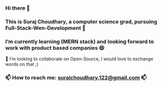 ### Hi there 👋
### This is Suraj Choudhary, a computer science grad, pursuing Full-Stack-Wen-Development 🌱
### I’m currently learning (MERN stack) and looking forward to work with product based companies 😄
👯 I’m looking to collaborate on Open-Source, I would love to exchange words on that ;)
### 📫 How to reach me: surajchoudhary.122@gmail.com  📫
<!--
**SurajChoudhary-dev/SurajChoudhary-dev** is a ✨ _special_ ✨ repository because its `README.md` (this file) appears on your GitHub profile.

Here are some ideas to get you started:

- 🔭 I’m currently working on ...
- 🌱 I’m currently learning ...
- 👯 I’m looking to collaborate on ...
- 🤔 I’m looking for help with ...
- 💬 Ask me about ...
- 📫 How to reach me: ...
- 😄 Pronouns: ...
- ⚡ Fun fact: ...
-->
